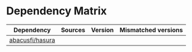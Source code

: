 # Dependency Matrix

Dependency | Sources | Version | Mismatched versions
---------- | ------- | ------- | -------------------
[abacusfi/hasura](https://github.com/abacusfi/hasura.git) |  | []() | 
